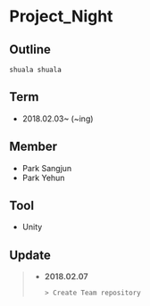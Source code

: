 # Project_Night

## Outline
```
shuala shuala
```
## Term
+ 2018.02.03~ (~ing)

## Member
+ Park Sangjun
+ Park Yehun

## Tool
+ Unity

## Update
>+ __2018.02.07__
>    ```
>    > Create Team repository
>    ```
